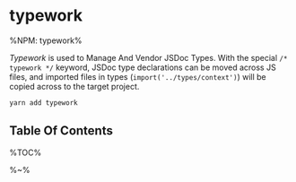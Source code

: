 # typework

%NPM: typework%

_Typework_ is used to Manage And Vendor JSDoc Types. With the special `/* typework */` keyword, JSDoc type declarations can be moved across JS files, and imported files in types (`import('../types/context')`) will be copied across to the target project.

```sh
yarn add typework
```

## Table Of Contents

%TOC%

%~%
